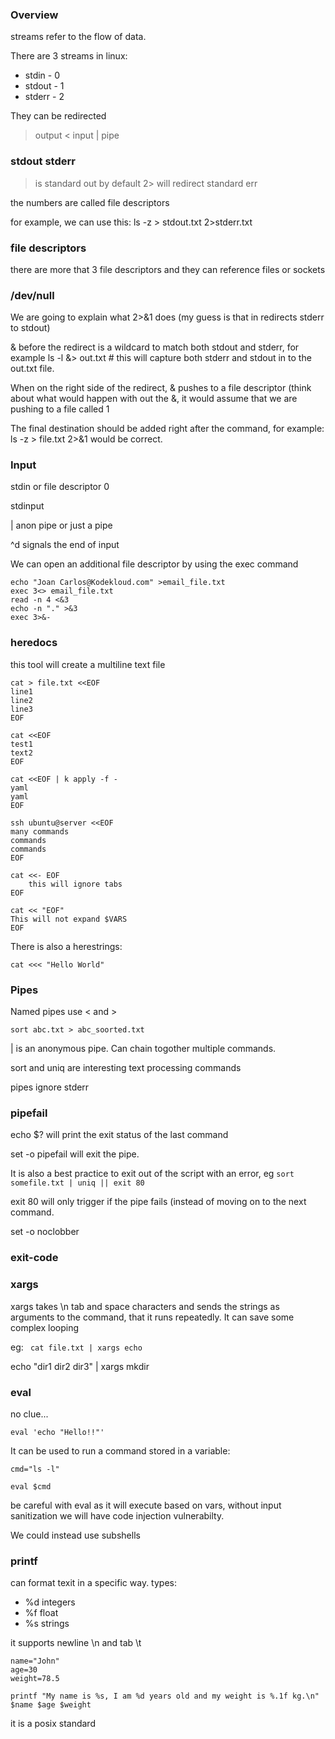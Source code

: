 ### Overview

streams refer to the flow of data.

There are 3 streams in linux:
- stdin - 0
- stdout - 1
- stderr - 2

They can be redirected

> output
< input
| pipe

### stdout stderr

> is standard out by default
2> will redirect standard err

the numbers are called file descriptors

for example, we can use this:
ls -z > stdout.txt 2>stderr.txt


### file descriptors

there are more that 3 file descriptors and they can reference files or sockets

### /dev/null

We are going to explain what 2>&1 does (my guess is that in redirects stderr to stdout)

& before the redirect is a wildcard to match both stdout and stderr, for example
ls -l &> out.txt # this will capture both stderr and stdout in to the out.txt file.

When on the right side of the redirect, & pushes to a file descriptor (think about what would happen with out the &, it would assume that we are pushing to a file called 1

The final destination should be added right after the command, for example:
ls -z > file.txt 2>&1 would be correct.

### Input

stdin or file descriptor 0

stdinput

| anon pipe or just a pipe

^d signals the end of input

We can open an additional file descriptor by using the exec command
```
echo "Joan Carlos@Kodekloud.com" >email_file.txt
exec 3<> email_file.txt
read -n 4 <&3
echo -n "." >&3
exec 3>&-
```

### heredocs

this tool will create a multiline text file

```
cat > file.txt <<EOF
line1
line2
line3
EOF

cat <<EOF
test1
text2
EOF

cat <<EOF | k apply -f -
yaml
yaml
EOF

ssh ubuntu@server <<EOF
many commands
commands
commands
EOF

cat <<- EOF
	this will ignore tabs
EOF

cat << "EOF"
This will not expand $VARS
EOF

```



There is also a herestrings:

`cat <<< "Hello World"`

### Pipes

Named pipes use < and >

```
sort abc.txt > abc_soorted.txt
```

| is an anonymous pipe. Can chain togother multiple commands.

sort and uniq are interesting text processing commands

pipes ignore stderr

### pipefail

echo $? will print the exit status of the last command

set -o pipefail will exit the pipe.

It is also a best practice to exit out of the script with an error, eg
`sort somefile.txt | uniq || exit 80`

exit 80 will only trigger if the pipe fails (instead of moving on to the next command.

set -o noclobber


### exit-code

### xargs

xargs takes \n tab and space characters and sends the strings as arguments to the command, that it runs repeatedly. It can save some complex looping

eg:
` cat file.txt | xargs echo`

echo "dir1 dir2 dir3" | xargs mkdir

### eval

no clue...

` eval 'echo "Hello!!"' `

It can be used to run a command stored in a variable:

```
cmd="ls -l"

eval $cmd
```

be careful with eval as it will execute based on vars, without input sanitization we will have code injection vulnerabilty.

We could instead use subshells


### printf

can format texit in a specific way. 
types:
- %d integers
- %f float
- %s strings

it supports newline \n and tab \t

```
name="John"
age=30
weight=78.5

printf "My name is %s, I am %d years old and my weight is %.1f kg.\n" $name $age $weight
```

it is a posix standard
